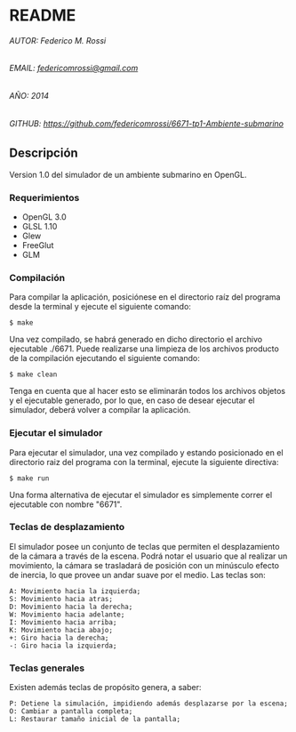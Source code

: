 # README


###### AUTOR: Federico M. Rossi
###### EMAIL: federicomrossi@gmail.com
###### AÑO: 2014

###### GITHUB: https://github.com/federicomrossi/6671-tp1-Ambiente-submarino



## Descripción

Version 1.0 del simulador de un ambiente submarino en OpenGL.


### Requerimientos

- OpenGL 3.0
- GLSL 1.10
- Glew
- FreeGlut
- GLM


### Compilación

Para compilar la aplicación, posiciónese en el directorio raíz del programa desde la terminal y ejecute el siguiente comando:

	$ make

Una vez compilado, se habrá generado en dicho directorio el archivo ejecutable ./6671.
Puede realizarse una limpieza de los archivos producto de la compilación ejecutando el siguiente comando:

	$ make clean

Tenga en cuenta que al hacer esto se eliminarán todos los archivos objetos y el ejecutable generado, por lo que, en caso de desear ejecutar el simulador, deberá volver a compilar la aplicación.


### Ejecutar el simulador

Para ejecutar el simulador, una vez compilado y estando posicionado en el directorio raiz del programa con la terminal, ejecute la siguiente directiva:

	$ make run

Una forma alternativa de ejecutar el simulador es simplemente correr el ejecutable con nombre "6671".



### Teclas de desplazamiento

El simulador posee un conjunto de teclas que permiten el desplazamiento
de la cámara a través de la escena. Podrá notar el usuario que al realizar
un movimiento, la cámara se trasladará de posición con un minúsculo efecto
de inercia, lo que provee un andar suave por el medio.
Las teclas son:

	A: Movimiento hacia la izquierda;
	S: Movimiento hacia atras;
	D: Movimiento hacia la derecha;
	W: Movimiento hacia adelante;
	I: Movimiento hacia arriba;
	K: Movimiento hacia abajo;
	+: Giro hacia la derecha;
	-: Giro hacia la izquierda;


### Teclas generales

Existen además teclas de propósito genera, a saber:

	P: Detiene la simulación, impidiendo además desplazarse por la escena;
	O: Cambiar a pantalla completa;
	L: Restaurar tamaño inicial de la pantalla;

